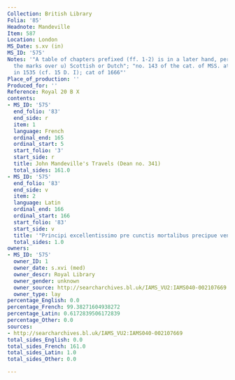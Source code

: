 ```yaml
---
Collection: British Library
Folia: '85'
Headnote: Mandeville
Item: 587
Location: London
MS_Date: s.xv (in)
MS_ID: '575'
Notes: '"A table of chapters prefixed (ff. 1-2) is in a later hand, perhaps (from
  the marks over u) Scottish or Dutch"; "no. 143 of the cat. of MSS. at Richmond Palace
  in 1535 (cf. 15 D. I); cat of 1666"'
Place_of_production: ''
Produced_for: ''
Reference: Royal 20 B X
contents:
- MS_ID: '575'
  end_folio: '83'
  end_side: r
  item: 1
  language: French
  ordinal_end: 165
  ordinal_start: 5
  start_folio: '3'
  start_side: r
  title: John Mandeville's Travels (Dean no. 341)
  total_sides: 161.0
- MS_ID: '575'
  end_folio: '83'
  end_side: v
  item: 2
  language: Latin
  ordinal_end: 166
  ordinal_start: 166
  start_folio: '83'
  start_side: v
  title: '"Principi excellentissimo pre cunctis mortalibus precipue venerando" etc.'
  total_sides: 1.0
owners:
- MS_ID: '575'
  owner_ID: 1
  owner_date: s.xvi (med)
  owner_descr: Royal Library
  owner_gender: unknown
  owner_source: http://searcharchives.bl.uk/IAMS_VU2:IAMS040-002107669
  owner_type: lay
percentage_English: 0.0
percentage_French: 99.38271604938272
percentage_Latin: 0.6172839506172839
percentage_Other: 0.0
sources:
- http://searcharchives.bl.uk/IAMS_VU2:IAMS040-002107669
total_sides_English: 0.0
total_sides_French: 161.0
total_sides_Latin: 1.0
total_sides_Other: 0.0

---
```

